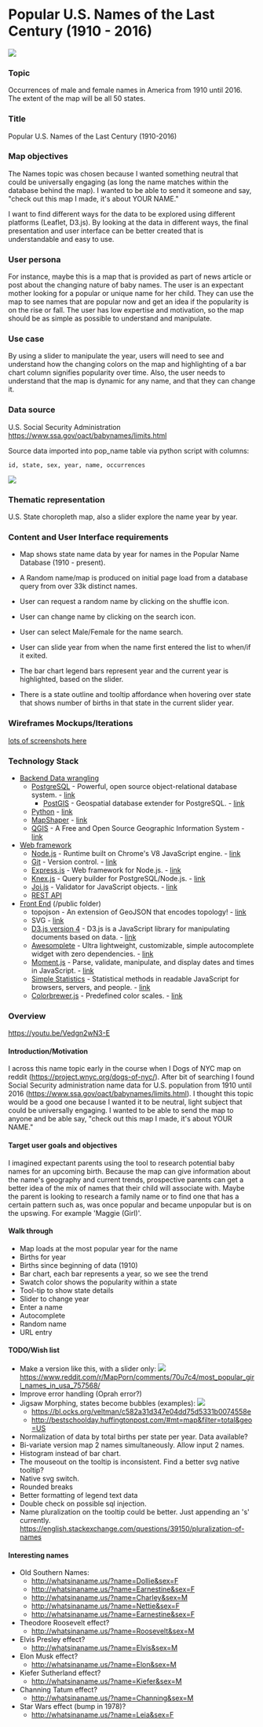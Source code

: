 # Popular U.S. Names of the Last Century (1910 - 2016)

![](http://storage2.static.itmages.com/i/17/0911/h_1505100561_8959476_b8f21c9727.png "")

### Topic

Occurrences of male and female names in America from 1910 until 2016. The extent of the map will be all 50 states.

### Title

Popular U.S. Names of the Last Century (1910-2016)

### Map objectives

The Names topic was chosen because I wanted something neutral that could be universally engaging (as long the name matches within the database behind the map). I wanted to be able to send it someone and say, "check out this map I made, it's about YOUR NAME."

I want to find different ways for the data to be explored using different platforms (Leaflet, D3.js). By looking at the data in different ways, the final presentation and user interface can be better created that is understandable and easy to use.

### User persona

For instance, maybe this is a map that is provided as part of news article or post about the changing nature of baby names. The user is an expectant mother looking for a popular or unique name for her child. They can use the map to see names that are popular now and get an idea if the popularity is on the rise or fall. The user has low expertise and motivation, so the map should be as simple as possible to understand and manipulate.

### Use case

By using a slider to manipulate the year, users will need to see and understand how the changing colors on the map and highlighting of a bar chart column signifies popularity over time. Also, the user needs to understand that the map is dynamic for any name, and that they can change it.

### Data source

U.S. Social Security Administration
https://www.ssa.gov/oact/babynames/limits.html

Source data imported into pop_name table via python script with columns:

~~~~
id, state, sex, year, name, occurrences
~~~~

![](http://storage9.static.itmages.com/i/17/0828/h_1503960370_4537145_c3520122ac.png "")

### Thematic representation

U.S. State choropleth map, also a slider explore the name year by year.

### Content and User Interface requirements

* Map shows state name data by year for names in the Popular Name Database (1910 - present).

* A Random name/map is produced on initial page load from a database query from over 33k distinct names.

* User can request a random name by clicking on the shuffle icon.

* User can change name by clicking on the search icon.

* User can select Male/Female for the name search.

* User can slide year from when the name first entered the list to when/if it exited.

* The bar chart legend bars represent year and the current year is highlighted, based on the slider.

* There is a state outline and tooltip affordance when hovering over state that shows number of births in that state in the current slider year.

### Wireframes Mockups/Iterations

[lots of screenshots here](mockups.md)

###  Technology Stack

* [Backend Data wrangling](#backend)
  * [PostgreSQL](#install-postgresql) - Powerful, open source object-relational database system. - [link](https://www.postgresql.org/)
    * [PostGIS](#install-postgis) - Geospatial database extender for PostgreSQL. - [link](http://postgis.net/)
  * [Python](#python) - [link](https://www.python.org/)
  * [MapShaper]() - [link](http://mapshaper.org/)
  * [QGIS]() - A Free and Open Source Geographic Information System - [link](http://www.qgis.org/)
* [Web framework](#web-framework)
  * [Node.js](#install-node) - Runtime built on Chrome's V8 JavaScript engine. - [link](https://nodejs.org/)
  * [Git](#git) - Version control. - [link](https://git-scm.com/)
  * [Express.js](#express) - Web framework for Node.js. - [link](https://expressjs.com/)
  * [Knex.js](#knex) - Query builder for PostgreSQL/Node.js. - [link](http://knexjs.org/)
  * [Joi.js](#joi) - Validator for JavaScript objects. - [link](http://mongoosejs.com/)
  * [REST API](#rest-api)
* [Front End](#front-end) (/public folder)
  * topojson - An extension of GeoJSON that encodes topology! - [link](https://github.com/topojson/topojson)
  * SVG - [link](https://en.wikipedia.org/wiki/Scalable_Vector_Graphics)
  * [D3.js version 4](#d3js) - D3.js is a JavaScript library for manipulating documents based on data. - [link](https://d3js.org/)
  * [Awesomplete](#d3js) - Ultra lightweight, customizable, simple autocomplete widget with zero dependencies. - [link](http://leaverou.github.io/awesomplete/)
  * [Moment.js]() - Parse, validate, manipulate, and display dates and times in JavaScript. - [link](https://momentjs.com/)
  * [Simple Statistics]() - Statistical methods in readable JavaScript for browsers, servers, and people. - [link](https://simplestatistics.org/)
  * [Colorbrewer.js]() - Predefined color scales. - [link](https://bl.ocks.org/mbostock/5577023)

### Overview

https://youtu.be/Vedgn2wN3-E

#### Introduction/Motivation

I across this name topic early in the course when I Dogs of NYC map on reddit (https://project.wnyc.org/dogs-of-nyc/). After bit of searching I found Social Security administration name data for U.S. population from 1910 until 2016 (https://www.ssa.gov/oact/babynames/limits.html). I thought this topic would be a good one because I wanted it to be neutral, light subject that could be universally engaging. I wanted to be able to send the map to anyone and be able say, "check out this map I made, it's about YOUR NAME."

#### Target user goals and objectives

I imagined expectant parents using the tool to research potential baby names for an upcoming birth. Because the map can give information about the name's geography and current trends, prospective parents can get a better idea of the mix of names that their child will associate with. Maybe the parent is looking to research a family name or to find one that has a certain pattern such as, was once popular and became unpopular but is on the upswing. For example 'Maggie (Girl)'.

#### Walk through

* Map loads at the most popular year for the name
* Births for year
* Births since beginning of data (1910)
* Bar chart, each bar represents a year, so we see the trend
* Swatch color shows the popularity within a state
* Tool-tip to show state details
* Slider to change year
* Enter a name
* Autocomplete
* Random name
* URL entry

#### TODO/Wish list

* Make a version like this, with a slider only:
![](http://storage4.static.itmages.com/i/17/0918/h_1505752993_5628952_a2242a6943.png "")
https://www.reddit.com/r/MapPorn/comments/70u7c4/most_popular_girl_names_in_usa_757568/
* Improve error handling (Oprah error?)
* Jigsaw Morphing, states become bubbles (examples):
  ![](http://storage9.static.itmages.com/i/17/0918/h_1505754540_9103692_65ed8eeee3.png "")
  * https://bl.ocks.org/veltman/c582a31d347e04dd75d5331b0074558e
  * http://bestschoolday.huffingtonpost.com/#mt=map&filter=total&geo=US
* Normalization of data by total births per state per year. Data available?
* Bi-variate version map 2 names simultaneously. Allow input 2 names.
* Histogram instead of bar chart.
* The mouseout on the tooltip is inconsistent. Find a better svg native tooltip?
* Native svg switch.
* Rounded breaks
* Better formatting of legend text data
* Double check on possible sql injection.
* Name pluralization on the tooltip could be better. Just appending an 's' currently.
https://english.stackexchange.com/questions/39150/pluralization-of-names

#### Interesting names
* Old Southern Names:
  * http://whatsinaname.us/?name=Dollie&sex=F
  * http://whatsinaname.us/?name=Earnestine&sex=F
  * http://whatsinaname.us/?name=Charley&sex=M
  * http://whatsinaname.us/?name=Nettie&sex=F
  * http://whatsinaname.us/?name=Earnestine&sex=F
* Theodore Roosevelt effect?
  * http://whatsinaname.us/?name=Roosevelt&sex=M
* Elvis Presley effect?
  * http://whatsinaname.us/?name=Elvis&sex=M
* Elon Musk effect?
  * http://whatsinaname.us/?name=Elon&sex=M
* Kiefer Sutherland effect?
  * http://whatsinaname.us/?name=Kiefer&sex=M
* Channing Tatum effect?
  * http://whatsinaname.us/?name=Channing&sex=M
* Star Wars effect (bump in 1978)?
  * http://whatsinaname.us/?name=Leia&sex=F
